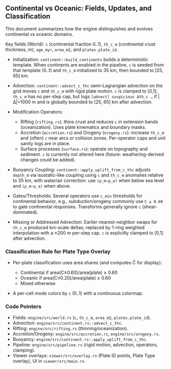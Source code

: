 ## Continental vs Oceanic: Fields, Updates, and Classification

This document summarizes how the engine distinguishes and evolves continental vs oceanic domains.

Key fields (World): `c` (continental fraction 0..1), `th_c_m` (continental crust thickness, m), `age_myr`, `area_m2`, and `plates.plate_id`.

- Initialization: `continent::build_continents` builds a deterministic template. When continents are enabled in the pipeline, `c` is seeded from that template (0..1) and `th_c_m` initialized to 35 km, then bounded to [25, 65] km.

- Advection: `continent::advect_c_thc` semi-Lagrangian advection on the grid moves `c` and `th_c_m` with rigid plate motion. `c` is clamped to [0,1]; `th_c_m` has no per-step cap, but logs `[advect] suspicious Δth_c …` if |Δ|>1000 m and is globally bounded to [25, 65] km after advection.

- Modification Operators:
  - Rifting (`rifting.rs`): thins crust and reduces `c` in extension bands (oceanization). Uses plate kinematics and boundary masks.
  - Accretion (`accretion.rs`) and Orogeny (`orogeny.rs`): increase `th_c_m` and (often) `c` near arcs or collision zones. Per-operator caps and unit sanity logs are in place.
  - Surface processes (`surface.rs`): operate on topography and sediment. `c` is currently not altered here (future: weathering-derived changes could be added).

- Buoyancy Coupling: `continent::apply_uplift_from_c_thc` adjusts `depth_m` via isostatic-like coupling using `c` and `th_c_m` anomalies relative to 35 km, with water/air correction: use `(ρ_m−ρ_w)` when below sea level and `(ρ_m−ρ_a)` when above.

- Gates/Thresholds: Several operators use `c_min` thresholds for continental behavior, e.g., subduction/orogeny commonly use `C ≥ 0.60` to gate continental responses. Transforms generally ignore `c` (shear-dominated).

- Missing or Addressed Advection: Earlier nearest-neighbor swaps for `th_c_m` produced km-scale deltas; replaced by 1-ring weighted interpolation with a ±200 m per-step cap. `c` is explicitly clamped to [0,1] after advection.

### Classification Rule for Plate Type Overlay

- Per-plate classification uses area shares (and computes C̄ for display):
  - Continental if area(C≥0.60)/area(plate) ≥ 0.60
  - Oceanic if area(C≤0.20)/area(plate) ≥ 0.60
  - Mixed otherwise

- A per-cell mode colors by `c` (0..1) with a continuous colormap.

### Code Pointers

- Fields: `engine/src/world.rs` (`c`, `th_c_m`, `area_m2`, `plates.plate_id`).
- Advection: `engine/src/continent.rs::advect_c_thc`.
- Rifting: `engine/src/rifting.rs` (thinning/oceanization).
- Accretion/Orogeny: `engine/src/accretion.rs`, `engine/src/orogeny.rs`.
- Buoyancy: `engine/src/continent.rs::apply_uplift_from_c_thc`.
- Pipeline: `engine/src/pipeline.rs` (rigid motion, advection, operators, clamping).
- Viewer overlays: `viewer/src/overlay.rs` (Plate ID points, Plate Type overlay), UI in `viewer/src/main.rs`.


